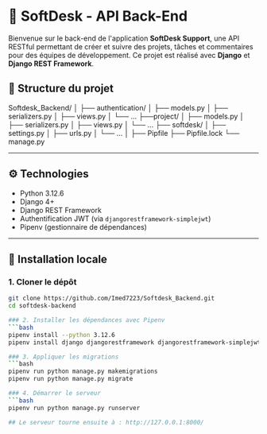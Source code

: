 # 🧰 SoftDesk - API Back-End

Bienvenue sur le back-end de l'application **SoftDesk Support**, une API RESTful permettant de créer et suivre des projets, 
tâches et commentaires pour des équipes de développement. Ce projet est réalisé avec **Django** et **Django REST Framework**.

## 📁 Structure du projet
Softdesk_Backend/
│
├── authentication/
│   ├── models.py
│   ├── serializers.py
│   ├── views.py
│   └── ...
├──project/
│   ├── models.py
│   ├── serializers.py
│   ├── views.py
│   └── ...
├── softdesk/
│   ├── settings.py
│   ├── urls.py
│   └── ...
│
├── Pipfile
├── Pipfile.lock
└── manage.py

---


## ⚙️ Technologies

- Python 3.12.6
- Django 4+
- Django REST Framework
- Authentification JWT (via `djangorestframework-simplejwt`)
- Pipenv (gestionnaire de dépendances)

---

## 🚀 Installation locale

### 1. Cloner le dépôt
```bash
git clone https://github.com/Imed7223/Softdesk_Backend.git
cd softdesk-backend 

### 2. Installer les dépendances avec Pipenv
```bash
pipenv install --python 3.12.6
pipenv install django djangorestframework djangorestframework-simplejwt

### 3. Appliquer les migrations
```bash
pipenv run python manage.py makemigrations
pipenv run python manage.py migrate

### 4. Démarrer le serveur
```bash
pipenv run python manage.py runserver

## Le serveur tourne ensuite à : http://127.0.0.1:8000/
